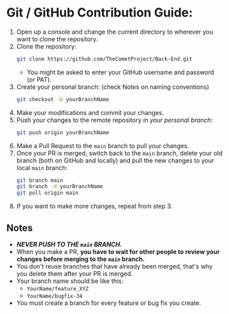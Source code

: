 # Git / GitHub Contribution Guide:
1. Open up a console and change the current directory to wherever you want to clone the repository.
2. Clone the repository:
    ```sh
    git clone https://github.com/TheCometProject/Back-End.git
    ```
    - You might be asked to enter your GitHub username and password (or PAT).
3. Create your personal branch: (check Notes on naming conventions)
    ```sh
    git checkout -b yourBranchName
    ```
3. Make your modifications and commit your changes.
4. Push your changes to the remote repository *in your personal branch*: 
    ```sh
    git push origin yourBranchName
    ```
5. Make a Pull Request to the `main` branch to pull your changes.
6. Once your PR is merged, switch back to the `main` branch, delete your old branch (both on GitHub and locally) and pull the new changes to your local `main` branch:
    ```sh
    git branch main
    git branch -d yourBranchName
    git pull origin main
    ```
7. If you want to make more changes, repeat from step 3.


## Notes
- ***NEVER PUSH TO THE `main` BRANCH.***
- When you make a PR, **you have to wait for other people to review your changes before merging to the `main` branch.**
- You don't reuse branches that have already been merged, that's why you delete them after your PR is merged.
- Your branch name should be like this: 
    - `YourName/feature_XYZ`
    - `YourName/bugfix-34`
- You must create a branch for every feature or bug fix you create.
